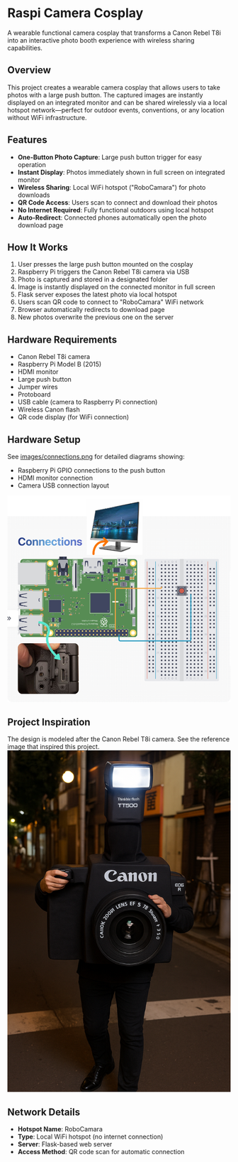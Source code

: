 # Raspi Camera Cosplay

A wearable functional camera cosplay that transforms a Canon Rebel T8i into an interactive photo booth experience with wireless sharing capabilities.

## Overview

This project creates a wearable camera cosplay that allows users to take photos with a large push button. The captured images are instantly displayed on an integrated monitor and can be shared wirelessly via a local hotspot network—perfect for outdoor events, conventions, or any location without WiFi infrastructure.

## Features

- **One-Button Photo Capture**: Large push button trigger for easy operation
- **Instant Display**: Photos immediately shown in full screen on integrated monitor
- **Wireless Sharing**: Local WiFi hotspot ("RoboCamara") for photo downloads
- **QR Code Access**: Users scan to connect and download their photos
- **No Internet Required**: Fully functional outdoors using local hotspot
- **Auto-Redirect**: Connected phones automatically open the photo download page

## How It Works

1. User presses the large push button mounted on the cosplay
2. Raspberry Pi triggers the Canon Rebel T8i camera via USB
3. Photo is captured and stored in a designated folder
4. Image is instantly displayed on the connected monitor in full screen
5. Flask server exposes the latest photo via local hotspot
6. Users scan QR code to connect to "RoboCamara" WiFi network
7. Browser automatically redirects to download page
8. New photos overwrite the previous one on the server

## Hardware Requirements

- Canon Rebel T8i camera
- Raspberry Pi Model B (2015)
- HDMI monitor
- Large push button
- Jumper wires
- Protoboard
- USB cable (camera to Raspberry Pi connection)
- Wireless Canon flash
- QR code display (for WiFi connection)

## Hardware Setup

See [images/connections.png](images/connections.png) for detailed diagrams showing:

- Raspberry Pi GPIO connections to the push button
- HDMI monitor connection
- Camera USB connection layout

![images/connections.png](images/connections.png)

## Project Inspiration

The design is modeled after the Canon Rebel T8i camera. See the reference image that inspired this project.
![images/vision.png](images/vision.png)

## Network Details

- **Hotspot Name**: RoboCamara
- **Type**: Local WiFi hotspot (no internet connection)
- **Server**: Flask-based web server
- **Access Method**: QR code scan for automatic connection
